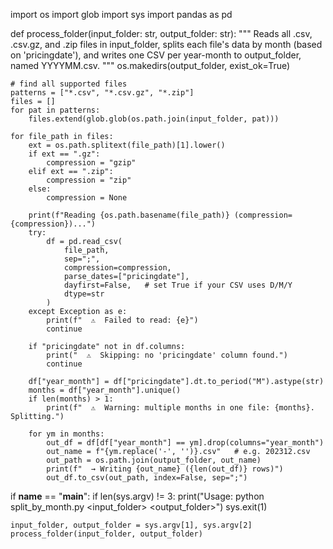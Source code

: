 import os
import glob
import sys
import pandas as pd

def process_folder(input_folder: str, output_folder: str):
    """
    Reads all .csv, .csv.gz, and .zip files in input_folder,
    splits each file's data by month (based on 'pricingdate'),
    and writes one CSV per year-month to output_folder, named YYYYMM.csv.
    """
    os.makedirs(output_folder, exist_ok=True)

    # find all supported files
    patterns = ["*.csv", "*.csv.gz", "*.zip"]
    files = []
    for pat in patterns:
        files.extend(glob.glob(os.path.join(input_folder, pat)))

    for file_path in files:
        ext = os.path.splitext(file_path)[1].lower()
        if ext == ".gz":
            compression = "gzip"
        elif ext == ".zip":
            compression = "zip"
        else:
            compression = None

        print(f"Reading {os.path.basename(file_path)} (compression={compression})...")
        try:
            df = pd.read_csv(
                file_path,
                sep=";",
                compression=compression,
                parse_dates=["pricingdate"],
                dayfirst=False,   # set True if your CSV uses D/M/Y
                dtype=str
            )
        except Exception as e:
            print(f"  ⚠️  Failed to read: {e}")
            continue

        if "pricingdate" not in df.columns:
            print("  ⚠️  Skipping: no 'pricingdate' column found.")
            continue

        df["year_month"] = df["pricingdate"].dt.to_period("M").astype(str)
        months = df["year_month"].unique()
        if len(months) > 1:
            print(f"  ⚠️  Warning: multiple months in one file: {months}. Splitting.")

        for ym in months:
            out_df = df[df["year_month"] == ym].drop(columns="year_month")
            out_name = f"{ym.replace('-', '')}.csv"   # e.g. 202312.csv
            out_path = os.path.join(output_folder, out_name)
            print(f"  → Writing {out_name} ({len(out_df)} rows)")
            out_df.to_csv(out_path, index=False, sep=";")

if __name__ == "__main__":
    if len(sys.argv) != 3:
        print("Usage: python split_by_month.py <input_folder> <output_folder>")
        sys.exit(1)

    input_folder, output_folder = sys.argv[1], sys.argv[2]
    process_folder(input_folder, output_folder)
